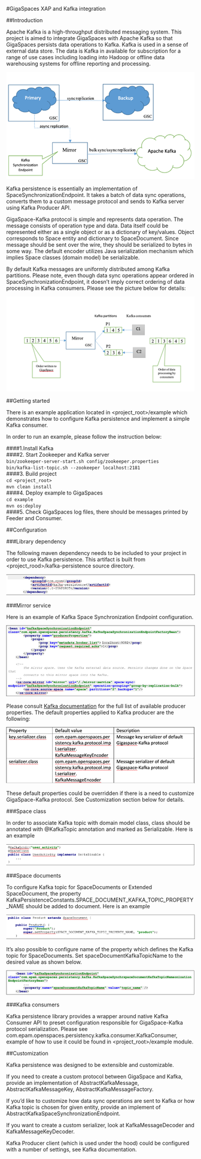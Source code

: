 #GigaSpaces XAP and Kafka integration

##Introduction

Apache Kafka is a high-throughput distributed messaging system.
This project is aimed to integrate GigaSpaces with Apache Kafka so that GigaSpaces persists data operations to Kafka. Kafka is used in a sense of external data store. The data is Kafka in available for subscription for a range of use cases including loading into Hadoop or offline data warehousing systems for offline reporting and processing.

![Screenshot](./Pictures/Picture1.png)

Kafka persistence is essentially an implementation of SpaceSynchronizationEndpoint. It takes a batch of data sync operations, converts them to a custom message protocol and sends to Kafka server using Kafka Producer API.

GigaSpace-Kafka protocol is simple and represents data operation. The message consists of operation type and data. Data itself could be represented either as a single object or as a dictionary of key/values. Object corresponds to Space entity and dictionary to SpaceDocument. Since message should be sent over the wire, they should be serialized to bytes in some way. The default encoder utilizes Java serialization mechanism which implies Space classes (domain model) be serializable. 

By default Kafka messages are uniformly distributed among Kafka partitions. Please note, even though data sync operations appear ordered in SpaceSynchronizationEndpoint, it doesn’t imply correct ordering of data processing in Kafka consumers. Please see the picture below for details:


![Screenshot](./Pictures/Picture2.png)

##Getting started

There is an example application located in <project_root>/example which demonstrates how to configure Kafka persistence and implement a simple Kafka consumer.

In order to run an example, please follow the instruction below:

####1.Install Kafka <br>
####2.	Start Zookeeper and Kafka server <br>
    `bin/zookeeper-server-start.sh config/zookeeper.properties`<br>
    `bin/kafka-list-topic.sh --zookeeper localhost:2181`<br>
####3.	Build project <br>
    `cd <project_root>` <br>
    `mvn clean install`<br>
####4.	Deploy example to GigaSpaces <br>
    `cd example` <br>
    `mvn os:deploy` <br>
####5.	Check GigaSpaces log files, there should be messages printed by Feeder and Consumer.

##Configuration

###Library dependency

The following maven dependency needs to be included to your project in order to use Kafka persistence. This artifact is built from <project_rood>/kafka-persistence source directory.

![Screenshot](./Pictures/Picture3.png)

###Mirror service 

Here is an example of Kafka Space Synchronization Endpoint configuration.

![Screenshot](./Pictures/Picture4.png)

Please consult [Kafka documentation](https://kafka.apache.org/documentation.html#producerconfigs) for the full list of available producer properties.
The default properties applied to Kafka producer are the following:

![Screenshot](./Pictures/Picture5.png)

These default properties could be overridden if there is a need to customize GigaSpace-Kafka protocol. See Customization section below for details.

###Space class

In order to associate Kafka topic with domain model class, class should be annotated with @KafkaTopic annotation and marked as Serializable. Here is an example

![Screenshot](./Pictures/Picture6.png)

###Space documents

To configure Kafka topic for SpaceDocuments or Extended SpaceDocument, the property KafkaPersistenceConstants.SPACE_DOCUMENT_KAFKA_TOPIC_PROPERTY_NAME should be added to document. Here is an example

![Screenshot](./Pictures/Picture7.png)

It’s also possible to configure name of the property which defines the Kafka topic for SpaceDocuments. Set spaceDocumentKafkaTopicName to the desired value as shown below.

![Screenshot](./Pictures/Picture8.png)

###Kafka consumers

Kafka persistence library provides a wrapper around native Kafka Consumer API to preset configuration responsible for GigaSpace-Kafka protocol serialization. Please see com.epam.openspaces.persistency.kafka.consumer.KafkaConsumer, example of how to use it could be found in <project_root>/example module.

##Customization

Kafka persistence was designed to be extensible and customizable. 

If you need to create a custom protocol between GigaSpace and Kafka, provide an implementation of AbstractKafkaMessage, AbstractKafkaMessageKey, AbstractKafkaMessageFactory.

If you’d like to customize how data sync operations are sent to Kafka or how Kafka topic is chosen for given entity, provide an implement of AbstractKafkaSpaceSynchronizationEndpoint.

If you want to create a custom serializer, look at KafkaMessageDecoder and KafkaMessageKeyDecoder.

Kafka Producer client (which is used under the hood) could be configured with a number of settings, see Kafka documentation.

